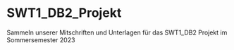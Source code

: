 # SWT1_DB2_Projekt
Sammeln unserer Mitschriften und Unterlagen für das SWT1_DB2 Projekt im Sommersemester 2023
